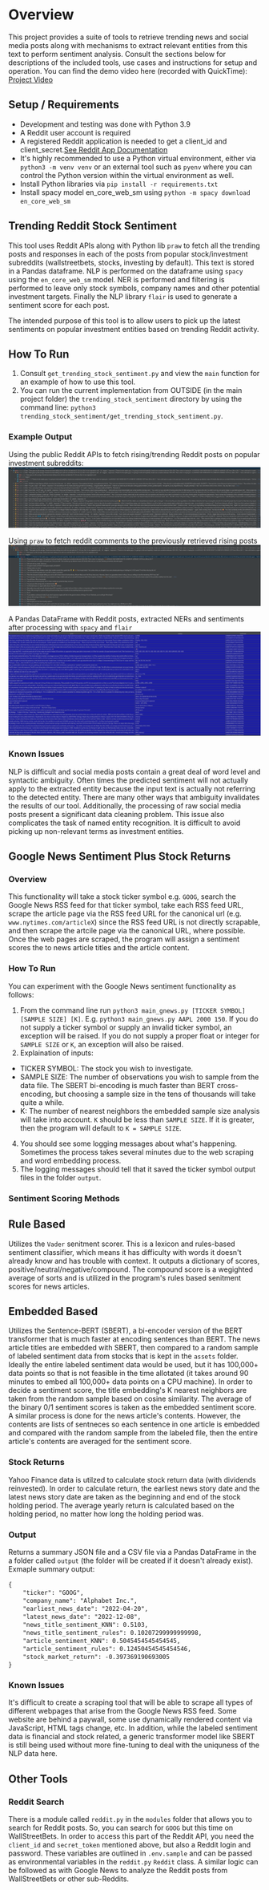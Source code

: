 # Overview
This project provides a suite of tools to retrieve trending news and social media posts along with mechanisms to extract relevant entities from this text to perform sentiment analysis. Consult the sections below for descriptions of the included tools, use cases and instructions for setup and operation.
You can find the demo video here (recorded with QuickTime): [Project Video](https://drive.google.com/file/d/1ihuBVXWDntiEn5YEKL9YL3AxHf-HBbIc/view?usp=share_link)

## Setup / Requirements
- Development and testing was done with Python 3.9
- A Reddit user account is required
- A registered Reddit application is needed to get a client_id and client_secret.[See Reddit App Documentation](https://www.reddit.com/prefs/apps) 
- It's highly recommended to use a Python virtual environment, either via `python3 -m venv venv` or an external tool such as `pyenv` where you can control the Python version within the virtual environment as well.
- Install Python libraries via `pip install -r requirements.txt`
- Install spacy model en_core_web_sm using `python -m spacy download en_core_web_sm`

## Trending Reddit Stock Sentiment
This tool uses Reddit APIs along with Python lib `praw` to fetch all the trending posts and responses in each of the posts from popular stock/investment subreddits (wallstreetbets, stocks, investing by default). 
This text is stored in a Pandas dataframe. NLP is performed on the dataframe using `spacy` using the `en_core_web_sm` model. NER is performed and filtering is performed to 
leave only stock symbols, company names and other potential investment targets. Finally the NLP library `flair` is used to generate a sentiment score for each post. 

The intended purpose of this tool is to allow users to pick up the latest sentiments on popular investment entities based on trending Reddit activity. 


## How To Run
1. Consult `get_trending_stock_sentiment.py` and view the `main` function for an example of how to use this tool.
2. You can run the current implementation from OUTSIDE (in the main project folder) the `trending_stock_sentiment` directory by using the command line: `python3 trending_stock_sentiment/get_trending_stock_sentiment.py`.


### Example Output
Using the public Reddit APIs to fetch rising/trending Reddit posts on popular investment subreddits:
![image info](./img/posts.png)

Using `praw` to fetch reddit comments to the previously retrieved rising posts
![image info](./img/responses.png)

A Pandas DataFrame with Reddit posts, extracted NERs and sentiments after processing with `spacy` and `flair`
![image info](./img/ner_sentiment_df.png)

### Known Issues
NLP is difficult and social media posts contain a great deal of word level and syntactic ambiguity. Often times the predicted sentiment will not actually apply to the extracted entity because the
input text is actually not referring to the detected entity. There are many other ways that ambiguity invalidates the results of our tool. Additionally, the processing of raw social media posts present 
a significant data cleaning problem. This issue also complicates the task of named entity recognition. It is difficult to avoid picking up non-relevant terms as investment entities. 



## Google News Sentiment Plus Stock Returns

### Overview
This functionality will take a stock ticker symbol e.g. `GOOG`, search the Google News RSS feed for that ticker symbol, take each RSS feed URL, scrape the article page via the RSS feed URL for the canonical url (e.g. `www.nytimes.com/articleX`) since the RSS feed URL is not directly scrapable, and then scrape the artcile page via the canonical URL, where possible. Once the web pages are scraped, the program will assign a sentiment scores the to news article titles and the article content.

### How To Run
You can experiment with the Google News sentiment functionality as follows:
1. From the command line run `python3 main_gnews.py [TICKER SYMBOL] [SAMPLE SIZE] [K]`. E.g. `python3 main_gnews.py AAPL 2000 150`. If you do not supply a ticker symbol or supply an invalid ticker symbol, an exception will be raised. If you do not supply a proper float or integer for `SAMPLE SIZE` or `K`, an exception will also be raised.
2. Explaination of inputs:
- TICKER SYMBOL: The stock you wish to investigate.
- SAMPLE SIZE: The number of observations you wish to sample from the data file. The SBERT bi-encoding is much faster than BERT cross-encoding, but choosing a sample size in the tens of thousands will take quite a while.
- K: The number of nearest neighbors the embedded sample size analysis will take into account. `K` should be less than `SAMPLE SIZE`. If it is greater, then the program will default to `K = SAMPLE SIZE`.
4. You should see some logging messages about what's happening. Sometimes the process takes several minutes due to the web scraping and word embedding process.
5. The logging messages should tell that it saved the ticker symbol output files in the folder `output`.

### Sentiment Scoring Methods
## Rule Based
Utilizes the `Vader` senitment scorer. This is a lexicon and rules-based sentiment classifier, which means it has difficulty with words it doesn't already know and has trouble with context. It outputs a dictionary of scores, positive/neutral/negative/compound. The compound score is a wegighted average of sorts and is utilized in the program's rules based senitment scores for news articles.
## Embedded Based
Utilizes the Sentence-BERT (SBERT), a bi-encoder version of the BERT transformer that is much faster at encoding sentences than BERT. The news article titles are embedded with SBERT, then compared to a random sample of labeled sentiment data from stocks that is kept in the `assets` folder. Ideally the entire labeled sentiment data would be used, but it has 100,000+ data points so that is not feasible in the time allotated (it takes around 90 minutes to embed all 100,000+ data points on a CPU machine). In order to decide a sentiment score, the title embedding's K nearest neighbors are taken from the random sample based on cosine similarity. The average of the binary 0/1 sentiment scores is taken as the embedded sentiment score.
A similar process is done for the news article's contents. However, the contents are lists of sentneces so each sentence in one article is embedded and compared with the random sample from the labeled file, then the entire article's contents are averaged for the sentiment score.

### Stock Returns
Yahoo Finance data is utilzed to calculate stock return data (with dividends reinvested). In order to calculate return, the earliest news story date and the latest news story date are taken as the beginning and end of the stock holding period. The average yearly return is calculated based on the holding period, no matter how long the holding period was.

### Output
Returns a summary JSON file and a CSV file via a Pandas DataFrame in the a folder called `output` (the folder will be created if it doesn't already exist).
Exmaple summary output:
```
{
    "ticker": "GOOG",
    "company_name": "Alphabet Inc.",
    "earliest_news_date": "2022-04-20",
    "latest_news_date": "2022-12-08",
    "news_title_sentiment_KNN": 0.5103,
    "news_title_sentiment_rules": 0.10207299999999998,
    "article_sentiment_KNN": 0.5045454545454545,
    "article_sentiment_rules": 0.12450454545454546,
    "stock_market_return": -0.397369190693005
}
```

### Known Issues
It's difficult to create a scraping tool that will be able to scrape all types of different webpages that arise from the Google News RSS feed. Some website are behind a paywall, some use dynamically rendered content via JavaScript, HTML tags change, etc. In addition, while the labeled sentiment data is financial and stock related, a generic transformer model like SBERT is still being used without more fine-tuning to deal with the uniquness of the NLP data here.

## Other Tools

### Reddit Search
There is a module called `reddit.py` in the `modules` folder that allows you to search for Reddit posts. So, you can search for `GOOG` but this time on WallStreetBets. In order to access this part of the Reddit API, you need the `client_id` and `secret_token` mentioned above, but also a Reddit login and password. These variables are outlined in `.env.sample` and can be passed as environmental variables in the `reddit.py` `Reddit` class. A similar logic can be followed as with Google News to analyze the Reddit posts from WallStreetBets or other sub-Reddits.
